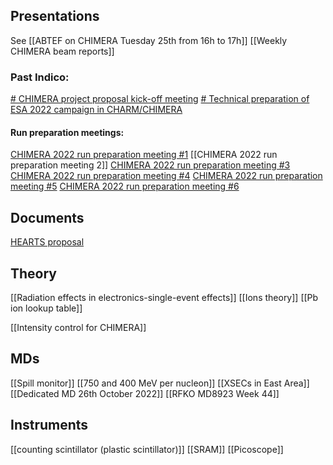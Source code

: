 
## Presentations
See [[ABTEF on CHIMERA Tuesday 25th from 16h to 17h]]
[[Weekly CHIMERA beam reports]]

### Past Indico:
[# CHIMERA project proposal kick-off meeting](https://indico.cern.ch/event/1032120/) 
[# Technical preparation of ESA 2022 campaign in CHARM/CHIMERA](https://indico.cern.ch/event/1200518/)

#### Run preparation meetings:

[CHIMERA 2022 run preparation meeting #1](https://indico.cern.ch/event/1193614/)
[[CHIMERA 2022 run preparation meeting 2]]
[CHIMERA 2022 run preparation meeting #3](https://indico.cern.ch/event/1199838/)
[CHIMERA 2022 run preparation meeting #4]([https://indico.cern.ch/event/1211404/](https://indico.cern.ch/event/1211404/))
[CHIMERA 2022 run preparation meeting #5](https://indico.cern.ch/event/1212178/)
[CHIMERA 2022 run preparation meeting #6](https://indico.cern.ch/event/1215588/)

## Documents

[HEARTS proposal](https://edms.cern.ch/ui/file/2755988/1/Proposal-SEP-210814619.pdf)


## Theory

[[Radiation effects in electronics-single-event effects]]
[[Ions theory]]
[[Pb ion lookup table]]

[[Intensity control for CHIMERA]]

## MDs

[[Spill monitor]]
[[750 and 400 MeV per nucleon]]
[[XSECs in East Area]]
[[Dedicated MD 26th October 2022]]
[[RFKO MD8923 Week 44]]

## Instruments

[[counting scintillator (plastic scintillator)]]
[[SRAM]]
[[Picoscope]]

